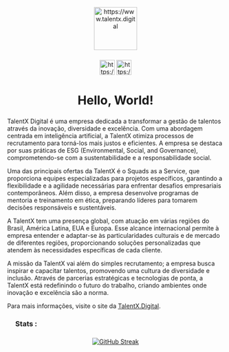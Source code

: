 <div align="center">
  <img src="https://talentx.digital/wp-content/uploads/2023/12/talent-logo.png" height="100" alt="https://www.talentx.digital"  />
</div>

###

<div align="center">
  <img src="https://www.svgrepo.com/show/431763/linkedin.svg" height="35" alt="https://www.linkedin.com/company/talentxdigital"  />
  <img src="https://www.svgrepo.com/show/452229/instagram-1.svg" height="35" alt="https://www.instagram.com/talentx.digital"  />
</div>
  

###


<h1 align="center"> Hello, World! </h1>

###

<p align="left">TalentX Digital é uma empresa dedicada a transformar a gestão de talentos através da inovação, diversidade e excelência. Com uma abordagem centrada em inteligência artificial, a TalentX otimiza processos de recrutamento para torná-los mais justos e eficientes. A empresa se destaca por suas práticas de ESG (Environmental, Social, and Governance), comprometendo-se com a sustentabilidade e a responsabilidade social.

Uma das principais ofertas da TalentX é o Squads as a Service, que proporciona equipes especializadas para projetos específicos, garantindo a flexibilidade e a agilidade necessárias para enfrentar desafios empresariais contemporâneos. Além disso, a empresa desenvolve programas de mentoria e treinamento em ética, preparando líderes para tomarem decisões responsáveis e sustentáveis.

A TalentX tem uma presença global, com atuação em várias regiões do Brasil, América Latina, EUA e Europa. Esse alcance internacional permite à empresa entender e adaptar-se às particularidades culturais e de mercado de diferentes regiões, proporcionando soluções personalizadas que atendem às necessidades específicas de cada cliente.

A missão da TalentX vai além do simples recrutamento; a empresa busca inspirar e capacitar talentos, promovendo uma cultura de diversidade e inclusão. Através de parcerias estratégicas e tecnologias de ponta, a TalentX está redefinindo o futuro do trabalho, criando ambientes onde inovação e excelência são a norma.

Para mais informações, visite o site da <a href="https://www.talentx.digital">TalentX.Digital</a>.
</p>

###

<h3 align="left"><img src="https://www.svgrepo.com/show/375795/dev.svg" height="15"/> Stats :</h3>

###

<div align="center">
 <a href="https://git.io/streak-stats"><img src="https://streak-stats.demolab.com?user=TalentxLabs&theme=transparent&exclude_days=Sun%2CSat" alt="GitHub Streak" /></a>
